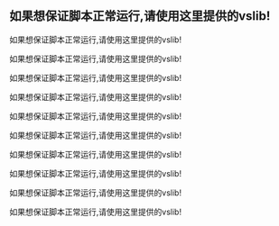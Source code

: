 ## 如果想保证脚本正常运行,请使用这里提供的vslib!

如果想保证脚本正常运行,请使用这里提供的vslib!

如果想保证脚本正常运行,请使用这里提供的vslib!

如果想保证脚本正常运行,请使用这里提供的vslib!

如果想保证脚本正常运行,请使用这里提供的vslib!

如果想保证脚本正常运行,请使用这里提供的vslib!

如果想保证脚本正常运行,请使用这里提供的vslib!

如果想保证脚本正常运行,请使用这里提供的vslib!

如果想保证脚本正常运行,请使用这里提供的vslib!

如果想保证脚本正常运行,请使用这里提供的vslib!

如果想保证脚本正常运行,请使用这里提供的vslib!